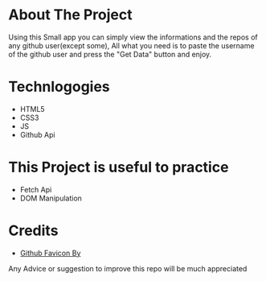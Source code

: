 # About The Project

Using this Small app you can simply view the informations and the repos of any github user(except some), All what you need is to paste the username of the github user and press the "Get Data" button and enjoy.

# Technlogogies

- HTML5
- CSS3
- JS
- Github Api

# This Project is useful to practice

- Fetch Api
- DOM Manipulation

# Credits

- [Github Favicon By]("https://icons8.com")

Any Advice or suggestion to improve this repo will be much appreciated
